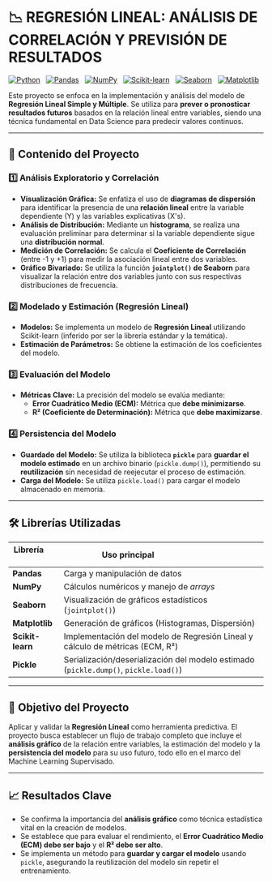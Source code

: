 # 📉 REGRESIÓN LINEAL: ANÁLISIS DE CORRELACIÓN Y PREVISIÓN DE RESULTADOS

[![Python](https://img.shields.io/badge/Python-3670A0?style=flat&logo=python&logoColor=ffdd54)](https://www.python.org/)  
[![Pandas](https://img.shields.io/badge/Pandas-150458?style=flat&logo=pandas&logoColor=white)](https://pandas.pydata.org/)  
[![NumPy](https://img.shields.io/badge/NumPy-013243?style=flat&logo=numpy&logoColor=white)](https://numpy.org/)  
[![Scikit-learn](https://img.shields.io/badge/Scikit--learn-F7931E?style=flat&logo=scikit-learn&logoColor=white)](https://scikit-learn.org/)  
[![Seaborn](https://img.shields.io/badge/Seaborn-0099CC?style=flat&logo=seaborn&logoColor=white)](https://seaborn.pydata.org/)  
[![Matplotlib](https://img.shields.io/badge/Matplotlib-11557c?style=flat&logo=matplotlib&logoColor=white)](https://matplotlib.org/)

Este proyecto se enfoca en la implementación y análisis del modelo de **Regresión Lineal Simple y Múltiple**. Se utiliza para **prever o pronosticar resultados futuros** basados en la relación lineal entre variables, siendo una técnica fundamental en Data Science para predecir valores continuos.

---

## 🧠 Contenido del Proyecto

### 1️⃣ Análisis Exploratorio y Correlación
- **Visualización Gráfica:** Se enfatiza el uso de **diagramas de dispersión** para identificar la presencia de una **relación lineal** entre la variable dependiente (Y) y las variables explicativas (X's).
- **Análisis de Distribución:** Mediante un **histograma**, se realiza una evaluación preliminar para determinar si la variable dependiente sigue una **distribución normal**.
- **Medición de Correlación:** Se calcula el **Coeficiente de Correlación** (entre -1 y +1) para medir la asociación lineal entre dos variables.
- **Gráfico Bivariado:** Se utiliza la función **`jointplot()` de Seaborn** para visualizar la relación entre dos variables junto con sus respectivas distribuciones de frecuencia.

### 2️⃣ Modelado y Estimación (Regresión Lineal)
- **Modelos:** Se implementa un modelo de **Regresión Lineal** utilizando Scikit-learn (inferido por ser la librería estándar y la temática).
- **Estimación de Parámetros:** Se obtiene la estimación de los coeficientes del modelo.

### 3️⃣ Evaluación del Modelo
- **Métricas Clave:** La precisión del modelo se evalúa mediante:
    * **Error Cuadrático Medio (ECM):** Métrica que **debe minimizarse**.
    * **R² (Coeficiente de Determinación):** Métrica que **debe maximizarse**.

### 4️⃣ Persistencia del Modelo
- **Guardado del Modelo:** Se utiliza la biblioteca **`pickle`** para **guardar el modelo estimado** en un archivo binario (`pickle.dump()`), permitiendo su **reutilización** sin necesidad de reejecutar el proceso de estimación.
- **Carga del Modelo:** Se utiliza `pickle.load()` para cargar el modelo almacenado en memoria.

---

## 🛠️ Librerías Utilizadas

| Librería       | Uso principal                               |
|----------------|---------------------------------------------|
| **Pandas**     | Carga y manipulación de datos|
| **NumPy**      | Cálculos numéricos y manejo de *arrays*|
| **Seaborn**    | Visualización de gráficos estadísticos (`jointplot()`)|
| **Matplotlib** | Generación de gráficos (Histogramas, Dispersión)|
| **Scikit-learn**| Implementación del modelo de Regresión Lineal y cálculo de métricas (ECM, R²)|
| **Pickle**     | Serialización/deserialización del modelo estimado (`pickle.dump()`, `pickle.load()`)|

---

## 🎯 Objetivo del Proyecto
Aplicar y validar la **Regresión Lineal** como herramienta predictiva. El proyecto busca establecer un flujo de trabajo completo que incluye el **análisis gráfico** de la relación entre variables, la estimación del modelo y la **persistencia del modelo** para su uso futuro, todo ello en el marco del Machine Learning Supervisado.

---

## 📈 Resultados Clave
- Se confirma la importancia del **análisis gráfico** como técnica estadística vital en la creación de modelos.
- Se establece que para evaluar el rendimiento, el **Error Cuadrático Medio (ECM) debe ser bajo** y el **R² debe ser alto**.
- Se implementa un método para **guardar y cargar el modelo** usando `pickle`, asegurando la reutilización del modelo sin repetir el entrenamiento.

